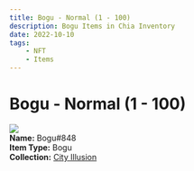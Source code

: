 ```yaml
---
title: Bogu - Normal (1 - 100)
description: Bogu Items in Chia Inventory
date: 2022-10-10
tags:
    - NFT
    - Items
---
```


# Bogu - Normal (1 - 100)
<div class="item_thumbnail">
<img loading="lazy" src="https://le5ziyxiakgncndhxeazaqgli7kyzj3ae4c6vtlynanqzbba.arweave.net/WTuUYugCjNE0Z7kBkEDLR9WM_p2AnBer_NeGgbDIQgA"><br/>
<div><strong>Name:</strong> Bogu#848</div>
<div><strong>Item Type:</strong> Bogu</div>
<div><strong>Collection:</strong> <a href="https://www.spacescan.io/xch/nft/collection/col1lend2dcn558km4wcwta4xnkfv3xpcmlp9kyt0m909emvfxechlyqdl5ndg">City Illusion</a></div>
</div>

